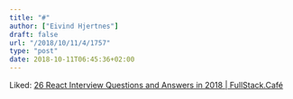 ```yaml
---
title: "#"
author: ["Eivind Hjertnes"]
draft: false
url: "/2018/10/11/4/1757"
type: "post"
date: 2018-10-11T06:45:36+02:00
---
```


Liked:
[26
React Interview Questions and Answers in 2018 | FullStack.Café](https://www.fullstack.cafe/blog/top-26-react-redux-interview-questions-to-brush-up-2018)
